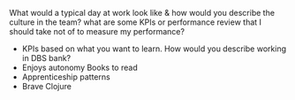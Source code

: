 What would a typical day at work look like & how would you describe the culture in the team?
what are some KPIs or performance review that I should take not of to measure my performance?
- KPIs based on what you want to learn.
How would you describe working in DBS bank?
- Enjoys autonomy
Books to read
- Apprenticeship patterns 
- Brave Clojure

